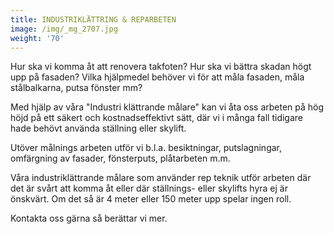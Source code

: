 ```yaml
---
title: INDUSTRIKLÄTTRING & REPARBETEN
image: /img/_mg_2707.jpg
weight: '70'
---
```

Hur ska vi komma åt att renovera takfoten? Hur ska vi bättra skadan högt upp på fasaden? Vilka hjälpmedel behöver vi för att måla fasaden, måla stålbalkarna, putsa fönster mm?

Med hjälp av våra "Industri klättrande målare" kan vi åta oss arbeten på hög höjd på ett säkert och kostnadseffektivt sätt, där vi i många fall tidigare hade behövt använda ställning eller skylift. 

Utöver målnings arbeten utför vi b.l.a. besiktningar, putslagningar, omfärgning av fasader, fönsterputs, plåtarbeten m.m. 

Våra industriklättrande målare som använder rep teknik utför arbeten där det är svårt att komma åt eller där ställnings- eller skylifts hyra ej är önskvärt. Om det så är 4 meter eller 150 meter upp spelar ingen roll.

Kontakta oss gärna så berättar vi mer.
